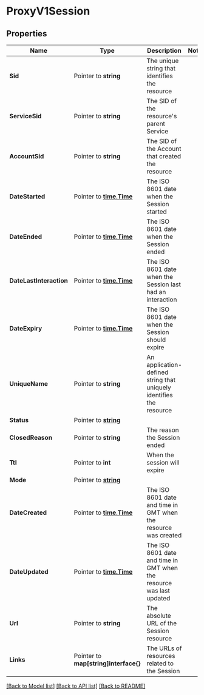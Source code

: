 # ProxyV1Session

## Properties

Name | Type | Description | Notes
------------ | ------------- | ------------- | -------------
**Sid** | Pointer to **string** | The unique string that identifies the resource |
**ServiceSid** | Pointer to **string** | The SID of the resource's parent Service |
**AccountSid** | Pointer to **string** | The SID of the Account that created the resource |
**DateStarted** | Pointer to [**time.Time**](time.Time.md) | The ISO 8601 date when the Session started |
**DateEnded** | Pointer to [**time.Time**](time.Time.md) | The ISO 8601 date when the Session ended |
**DateLastInteraction** | Pointer to [**time.Time**](time.Time.md) | The ISO 8601 date when the Session last had an interaction |
**DateExpiry** | Pointer to [**time.Time**](time.Time.md) | The ISO 8601 date when the Session should expire |
**UniqueName** | Pointer to **string** | An application-defined string that uniquely identifies the resource |
**Status** | Pointer to [**string**](SessionEnumStatus.md) |  |
**ClosedReason** | Pointer to **string** | The reason the Session ended |
**Ttl** | Pointer to **int** | When the session will expire |
**Mode** | Pointer to [**string**](SessionEnumMode.md) |  |
**DateCreated** | Pointer to [**time.Time**](time.Time.md) | The ISO 8601 date and time in GMT when the resource was created |
**DateUpdated** | Pointer to [**time.Time**](time.Time.md) | The ISO 8601 date and time in GMT when the resource was last updated |
**Url** | Pointer to **string** | The absolute URL of the Session resource |
**Links** | Pointer to **map[string]interface{}** | The URLs of resources related to the Session |

[[Back to Model list]](../README.md#documentation-for-models) [[Back to API list]](../README.md#documentation-for-api-endpoints) [[Back to README]](../README.md)


